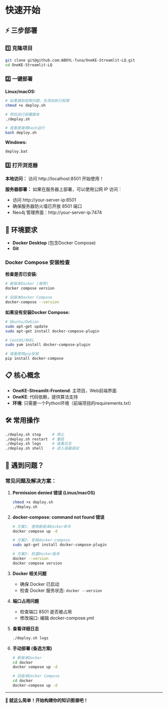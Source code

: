 # 快速开始

## ⚡ 三步部署

### 1️⃣ 克隆项目
```bash
git clone git@github.com:ABOYL-Tuna/OneKE-Streamlit-LQ.git
cd OneKE-Streamlit-LQ
```

### 2️⃣ 一键部署

**Linux/macOS:**
```bash
# 如果遇到权限问题，先添加执行权限
chmod +x deploy.sh

# 然后运行部署脚本
./deploy.sh

# 或者直接用bash运行
bash deploy.sh
```

**Windows:**
```bash
deploy.bat
```

### 3️⃣ 打开浏览器

**本地访问：**
访问 http://localhost:8501 开始使用！

**服务器部署：**
如果在服务器上部署，可以使用公网 IP 访问：
- 访问 http://your-server-ip:8501
- 确保服务器防火墙已开放 8501 端口
- Neo4j 管理界面：http://your-server-ip:7474

## 🔧 环境要求

- **Docker Desktop** (包含Docker Compose)
- **Git**

### Docker Compose 安装检查

**检查是否已安装:**
```bash
# 新版本Docker (推荐)
docker compose version

# 旧版本Docker Compose
docker-compose --version
```

**如果没有安装Docker Compose:**
```bash
# Ubuntu/Debian
sudo apt-get update
sudo apt-get install docker-compose-plugin

# CentOS/RHEL
sudo yum install docker-compose-plugin

# 或者使用pip安装
pip install docker-compose
```

## 📋 核心概念

- **OneKE-Streamlit-Frontend**: 主项目，Web前端界面
- **OneKE**: 代码依赖，提供算法支持
- **环境**: 只需要一个Python环境（前端项目的requirements.txt）

## 🛠️ 常用操作

```bash
./deploy.sh stop     # 停止
./deploy.sh restart  # 重启
./deploy.sh logs     # 查看日志
./deploy.sh shell    # 进入容器调试
```

## 🚨 遇到问题？

### 常见问题及解决方案：

1. **Permission denied 错误 (Linux/macOS)**
   ```bash
   chmod +x deploy.sh
   ./deploy.sh
   ```

2. **docker-compose: command not found 错误**
   ```bash
   # 方案1: 使用新版本Docker命令
   docker compose up -d
   
   # 方案2: 安装docker-compose
   sudo apt-get install docker-compose-plugin
   
   # 方案3: 检查Docker版本
   docker --version
   docker compose version
   ```

3. **Docker 相关问题**
   - 确保 Docker 已启动
   - 检查 Docker 服务状态: `docker --version`

4. **端口占用问题**
   - 检查端口 8501 是否被占用
   - 修改端口: 编辑 docker-compose.yml

5. **查看详细日志**
   ```bash
   ./deploy.sh logs
   ```

6. **手动部署 (备选方案)**
   ```bash
   # 新版本Docker
   cd docker
   docker compose up -d
   
   # 旧版本Docker Compose
   cd docker
   docker-compose up -d
   ```

---

**🎯 就这么简单！开始构建你的知识图谱吧！**